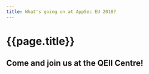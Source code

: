 ```yaml
---
title: What's going on at AppSec EU 2018?
---
```


# {{page.title}}

## Come and join us at the QEII Centre!

<div id="albums">
	
</div>

<script src="/assets/js/albums.js"></script>

